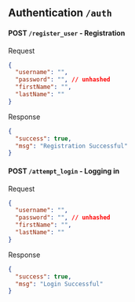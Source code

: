 ## Authentication `/auth`
#### **POST** `/register_user` - Registration
Request
```json
{
  "username": "",
  "password": "", // unhashed
  "firstName": "",
  "lastName": ""
}
```
Response
```json
{
  "success": true,
  "msg": "Registration Successful"
}
```
#### **POST** `/attempt_login` - Logging in
Request
```json
{
  "username": "",
  "password": "", // unhashed
  "firstName": "",
  "lastName": ""
}
```
Response
```json
{
  "success": true,
  "msg": "Login Successful"
}
```